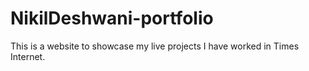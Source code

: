 # NikilDeshwani-portfolio

This is a website to showcase my live projects I have worked in Times Internet.
